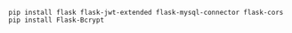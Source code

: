 `pip install flask flask-jwt-extended flask-mysql-connector flask-cors`
`pip install Flask-Bcrypt`

